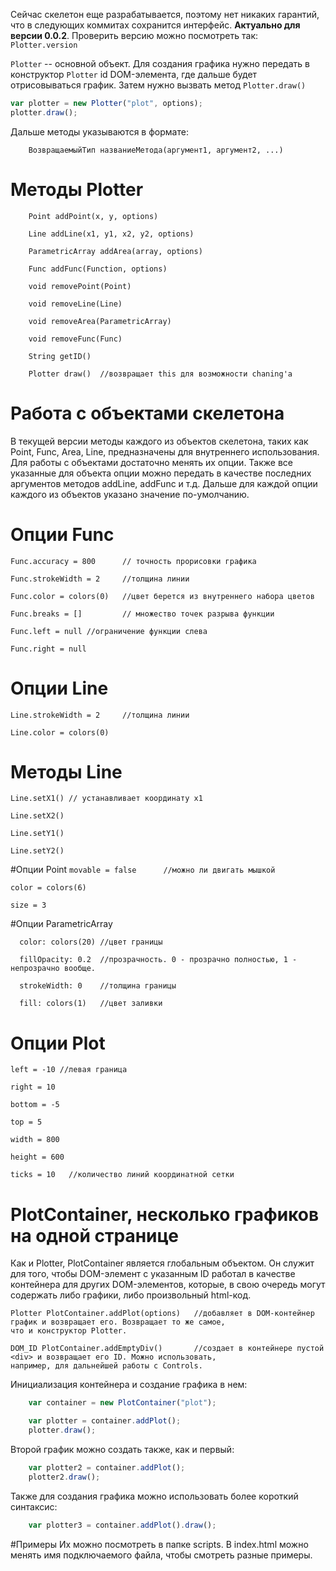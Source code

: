 Сейчас скелетон еще разрабатывается, поэтому нет никаких гарантий, что в следующих коммитах сохранится интерфейс.
**Актуально для версии 0.0.2**. Проверить версию можно посмотреть так: ```Plotter.version```

```Plotter``` -- основной объект.
Для создания графика нужно передать в конструктор ```Plotter``` id DOM-элемента, где дальше будет отрисовываться график. Затем нужно вызвать метод ```Plotter.draw()```
```javascript
var plotter = new Plotter("plot", options);
plotter.draw();
```


Дальше методы указываются в формате:

```
    ВозвращаемыйТип названиеМетода(аргумент1, аргумент2, ...)
```

# Методы Plotter

```
    Point addPoint(x, y, options)
```

```
    Line addLine(x1, y1, x2, y2, options)
```

```
    ParametricArray addArea(array, options)
```

```
    Func addFunc(Function, options)
```

```
    void removePoint(Point)
```

```
    void removeLine(Line)
```

```
    void removeArea(ParametricArray)
```

```
    void removeFunc(Func)
```

```
    String getID()
```

```
    Plotter draw()  //возвращает this для возможности chaning'а
```

# Работа с объектами скелетона
В текущей версии методы каждого из объектов скелетона, таких как Point, Func, Area, Line, предназначены для внутреннего использования. Для работы с объектами достаточно менять их опции. Также все указанные для объекта опции можно передать в качестве последних аргументов методов addLine, addFunc и т.д.
Дальше для каждой опции каждого из объектов указано значение по-умолчанию.

# Опции Func
```Func.accuracy = 800      // точность прорисовки графика```

```Func.strokeWidth = 2     //толщина линии```

```Func.color = colors(0)   //цвет берется из внутреннего набора цветов```

```Func.breaks = []         // множество точек разрыва функции```

```Func.left = null //ограничение функции слева```

```Func.right = null```

# Опции Line
```Line.strokeWidth = 2     //толщина линии```

```Line.color = colors(0)```

# Методы Line
```Line.setX1() // устанавливает координату x1```

```Line.setX2()```

```Line.setY1()```

```Line.setY2()```

#Опции Point
```movable = false      //можно ли двигать мышкой```

```color = colors(6)```

```size = 3```

#Опции ParametricArray

```
  color: colors(20) //цвет границы
```

```
  fillOpacity: 0.2  //прозрачность. 0 - прозрачно полностью, 1 - непрозрачно вообще.
```

```
  strokeWidth: 0    //толщина границы
```

```
  fill: colors(1)   //цвет заливки
```


# Опции Plot
```left = -10 //левая граница```

```right = 10```

```bottom = -5```

```top = 5```

```width = 800```

```height = 600```

```ticks = 10   //количество линий координатной сетки```

# PlotContainer, несколько графиков на одной странице
Как и Plotter, PlotContainer является глобальным объектом. Он служит для того, чтобы DOM-элемент с указанным ID работал
в качестве контейнера для других DOM-элементов, которые, в свою очередь могут содержать либо графики, либо произвольный
html-код.

```
Plotter PlotContainer.addPlot(options)   //добавляет в DOM-контейнер график и возвращает его. Возвращает то же самое,
что и конструктор Plotter.
```

```
DOM_ID PlotContainer.addEmptyDiv()       //создает в контейнере пустой <div> и возвращает его ID. Можно использовать,
например, для дальнейшей работы с Controls.
```

Инициализация контейнера и создание графика в нем:

```javascript
    var container = new PlotContainer("plot");

    var plotter = container.addPlot();
    plotter.draw();
```

Второй график можно создать также, как и первый:

```javascript
    var plotter2 = container.addPlot();
    plotter2.draw();
```

Также для создания графика можно использовать более короткий синтаксис:

```javascript
    var plotter3 = container.addPlot().draw();
```

#Примеры
Их можно посмотреть в папке scripts. В index.html можно менять имя подключаемого файла, чтобы смотреть разные примеры.
